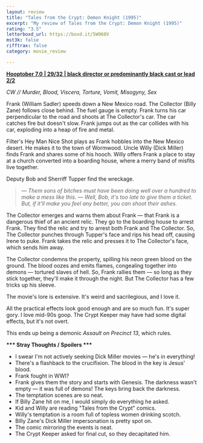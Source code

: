 ```yaml
---
layout: review
title: "Tales from the Crypt: Demon Knight (1995)"
excerpt: "My review of Tales from the Crypt: Demon Knight (1995)"
rating: "3.5"
letterboxd_url: https://boxd.it/5W960V
mst3k: false
rifftrax: false
category: movie_review

---
```


<b><a href="https://boxd.it/pOK5i/detail">Hooptober 7.0 | 29/32 | black director or predominantly black cast or lead 2/2</a></b>

<i>CW // Murder, Blood, Viscera, Torture, Vomit, Misogyny, Sex</i>

Frank (William Sadler) speeds down a New Mexico road. The Collector (Billy Zane) follows close behind. The fuel gauge is empty. Frank turns his car perpendicular to the road and shoots at The Collector's car. The car catches fire but doesn't slow. Frank jumps out as the car collides with his car, exploding into a heap of fire and metal.

Filter's Hey Man Nice Shot plays as Frank hobbles into the New Mexico desert. He makes it to the town of Wormwood. Uncle Willy (Dick Miller) finds Frank and shares some of his hooch. Willy offers Frank a place to stay at a church converted into a boarding house, where a merry band of misfits live together.

Deputy Bob and Sherriff Tupper find the wreckage.

<blockquote><i>— Them sons of bitches must have been doing well over a hundred to make a mess like this.
— Well, Bob, it's too late to give them a ticket. But, if it'll make you feel any better, you can shoot their ashes.</i></blockquote>

The Collector emerges and warns them about Frank — that Frank is a dangerous thief of an ancient relic. They go to the boarding house to arrest Frank. They find the relic and try to arrest both Frank and The Collector. So, The Collector punches through Tupper's face and rips his head off, causing Irene to puke. Frank takes the relic and presses it to The Collector's face, which sends him away.

The Collector condemns the property, spilling his neon green blood on the ground. The blood oozes and emits flames, congealing together into demons — tortured slaves of hell. So, Frank rallies them — so long as they stick together, they'll make it through the night. But The Collector has a few tricks up his sleeve.

The movie's lore is extensive. It's weird and sacrilegious, and I love it. 

All the practical effects look good enough and are so much fun. It's super gory. I love mid-90s goop. The Crypt Keeper may have had some digital effects, but it's not overt.

This ends up being a demonic <i>Assault on Precinct 13</i>, which rules.


<b>*** Stray Thoughts / Spoilers ***</b>
* I swear I'm not actively seeking Dick Miller movies — he's in everything!
* There's a flashback to the crucifixion. The blood in the key is Jesus' blood.
* Frank fought in WWI?
* Frank gives them the story and starts with Genesis. The darkness wasn't empty — it was full of demons! The keys bring back the darkness.
* The temptation scenes are so neat.
* If Billy Zane hit on me, I would simply do everything he asked.
* Kid and Willy are reading "Tales from the Crypt" comics.
* Willy's temptation is a room full of topless women drinking scotch.
* Billy Zane's Dick Miller impersonation is pretty spot on.
* The comic mirroring the events is neat.
* The Crypt Keeper asked for final cut, so they decapitated him.